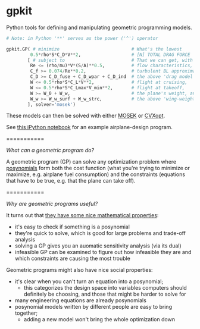 # gpkit #

Python tools for defining and manipulating geometric programming models.

```python
# Note: in Python '**' serves as the power ('^') operator

gpkit.GP( # minimize                           # What's the lowest
         0.5*rho*S*C_D*V**2,                   # [N] TOTAL DRAG FORCE
        [ # subject to                         # That we can get, with our
         Re <= (rho/mu)*V*(S/A)**0.5,          # flow characteristics,
         C_f >= 0.074/Re**0.2,                 # turbulent BL approximation,
         C_D >= C_D_fuse + C_D_wpar + C_D_ind  # the above 'drag model',
         W <= 0.5*rho*S*C_L*V**2,              # flight at cruising,
         W <= 0.5*rho*S*C_Lmax*V_min**2,       # flight at takeoff,     
         W >= W_0 + W_w,                       # the plane's weight, and
         W_w >= W_w_surf + W_w_strc,           # the above 'wing-weight model'?
        ], solver='mosek')
 ```

These models can then be solved with either [MOSEK](http://mosek.com) or [CVXopt](http://cvxopt.org/).

See [this iPython notebook](http://nbviewer.ipython.org/github/appliedopt/gpkit/blob/master/test_driven_development/Simple%20GP%20for%20Aircraft.ipynb) for an example airplane-design program.

===========

*What can a geometric program do?*

A geometric program (GP) can solve any optimization problem where [posynomials](http://en.wikipedia.org/wiki/Posynomial) form both the cost function (what you're trying to minimize or maximize, e.g. airplane fuel consumption) and the constraints (equations that have to be true, e.g. that the plane can take off). 

===========

*Why are geometric programs useful?*

It turns out that [they have some nice mathematical properties](http://www.stat.uchicago.edu/~lekheng/courses/310w11/boyd-gp.pdf):
  - it's easy to check if something is a posynomial
  - they're quick to solve, which is good for large problems and trade-off analysis
  - solving a GP gives you an auomatic sensitivity analysis (via its dual)
  - infeasible GP can be examined to figure out how infeasible they are and which constraints are causing the most trouble

Geometric programs might also have nice social properties:
  - it's clear when you can't turn an equation into a posynomial;
    - this categorizes the design space into variables computers should definitely be choosing, and those that might be harder to solve for
  - many engineering equations are already posynomials
  - posynomial models written by different people are easy to bring together;
      - adding a new model won't bring the whole optimization down